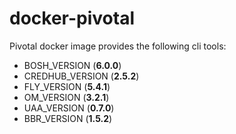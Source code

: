# docker-pivotal

Pivotal docker image provides the following cli tools:

 * BOSH_VERSION (**6.0.0**)
 * CREDHUB_VERSION (**2.5.2**)
 * FLY_VERSION (**5.4.1**)
 * OM_VERSION (**3.2.1**)
 * UAA_VERSION (**0.7.0**)
 * BBR_VERSION (**1.5.2**)

 
